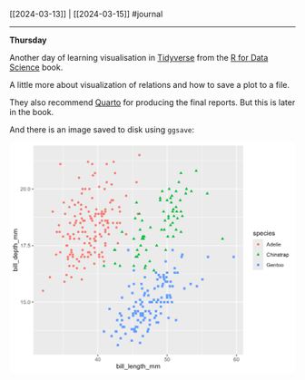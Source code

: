[[2024-03-13]] | [[2024-03-15]]
#journal

---
**Thursday**

Another day of learning visualisation in [Tidyverse](../Tidyverse.md) from the [R for Data Science](../R%20for%20Data%20Science.md) book.

A little more about visualization of relations and how to save a plot to a file.

They also recommend [Quarto](../Quarto.md) for producing the final reports. But this is later in the book.

And there is an image saved to disk using `ggsave`:

![penguins](../../src/playground/R-for-data-science/penguins.png)

